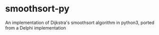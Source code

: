 smoothsort-py
=============

An implementation of Dijkstra's smoothsort algorithm in python3, ported from a Delphi implementation